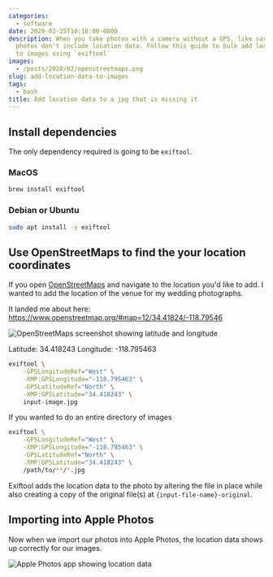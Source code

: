 ```yaml
---
categories:
  - software
date: 2020-02-25T10:16:00-0800
description: When you take photos with a camera without a GPS, like say, a DSLR, the
  photos don't include location data. Follow this guide to bulk add location data
  to images using `exiftool`
images:
  - /posts/2020/02/openstreetmaps.png
slug: add-location-data-to-images
tags:
  - bash
title: Add location data to a jpg that is missing it
---
```


## Install dependencies

The only dependency required is going to be `exiftool`.

### MacOS

```bash
brew install exiftool
```

### Debian or Ubuntu

```bash
sudo apt install -y exiftool
```

## Use OpenStreetMaps to find the your location coordinates

If you open [OpenStreetMaps](https://www.openstreetmap.org) and navigate to the location you'd like to add. I wanted to add the location of the venue for my wedding photographs.

It landed me about here: https://www.openstreetmap.org/#map=12/34.41824/-118.79546

![OpenStreetMaps screenshot showing latitude and longitude](/posts/2020/02/openstreetmaps-lat-long.png)

Latitude: 34.418243
Longitude: -118.795463

```bash
exiftool \
    -GPSLongitudeRef="West" \
    -XMP:GPSLongitude="-118.795463" \
    -GPSLatitudeRef="North" \
    -XMP:GPSLatitude="34.418243" \
    input-image.jpg
```

If you wanted to do an entire directory of images

```bash
exiftool \
    -GPSLongitudeRef="West" \
    -XMP:GPSLongitude="-118.795463" \
    -GPSLatitudeRef="North" \
    -XMP:GPSLatitude="34.418243" \
    /path/to/**/*.jpg
```

Exiftool adds the location data to the photo by altering the file in place while also creating a copy of the original file(s) at `{input-file-name}-original`.

## Importing into Apple Photos

Now when we import our photos into Apple Photos, the location data shows up correctly for our images.

![Apple Photos app showing location data](/posts/2020/02/apple-photos-location-data.png)
